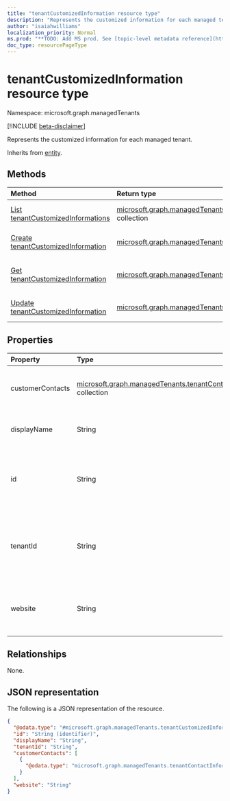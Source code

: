 ```yaml
---
title: "tenantCustomizedInformation resource type"
description: "Represents the customized information for each managed tenant."
author: "isaiahwilliams"
localization_priority: Normal
ms.prod: "**TODO: Add MS prod. See [topic-level metadata reference](https://msgo.azurewebsites.net/add/document/guidelines/metadata.html#topic-level-metadata)**"
doc_type: resourcePageType
---
```


# tenantCustomizedInformation resource type

Namespace: microsoft.graph.managedTenants

[!INCLUDE [beta-disclaimer](../../includes/beta-disclaimer.md)]

Represents the customized information for each managed tenant.

Inherits from [entity](../resources/managedtenants-entity.md).

## Methods

|Method|Return type|Description|
|:---|:---|:---|
|[List tenantCustomizedInformations](../api/managedtenants-tenantcustomizedinformation-list.md)|[microsoft.graph.managedTenants.tenantCustomizedInformation](../resources/managedtenants-tenantcustomizedinformation.md) collection|Get a list of the [tenantCustomizedInformation](../resources/managedtenants-tenantcustomizedinformation.md) objects and their properties.|
|[Create tenantCustomizedInformation](../api/managedtenants-tenantcustomizedinformation-create.md)|[microsoft.graph.managedTenants.tenantCustomizedInformation](../resources/managedtenants-tenantcustomizedinformation.md)|Create a new [tenantCustomizedInformation](../resources/managedtenants-tenantcustomizedinformation.md) object.|
|[Get tenantCustomizedInformation](../api/managedtenants-tenantcustomizedinformation-get.md)|[microsoft.graph.managedTenants.tenantCustomizedInformation](../resources/managedtenants-tenantcustomizedinformation.md)|Read the properties and relationships of a [tenantCustomizedInformation](../resources/managedtenants-tenantcustomizedinformation.md) object.|
|[Update tenantCustomizedInformation](../api/managedtenants-tenantcustomizedinformation-update.md)|[microsoft.graph.managedTenants.tenantCustomizedInformation](../resources/managedtenants-tenantcustomizedinformation.md)|Update the properties of a [tenantCustomizedInformation](../resources/managedtenants-tenantcustomizedinformation.md) object.|

## Properties

|Property|Type|Description|
|:---|:---|:---|
|customerContacts|[microsoft.graph.managedTenants.tenantContactInformation](../resources/managedtenants-tenantcontactinformation.md) collection|A collection of contacts for the managed tenant.|
|displayName|String|The display name of the managed tenant.|
|id|String|The unique identifier for the managed tenant. Inherited from [entity](../resources/managedtenants-entity.md).|
|tenantId|String|The Azure Active Directory tenant identifer for the managed tenant.|
|website|String|The website associated with the managed tenant.|

## Relationships

None.

## JSON representation

The following is a JSON representation of the resource.
<!-- {
  "blockType": "resource",
  "keyProperty": "id",
  "@odata.type": "microsoft.graph.managedTenants.tenantCustomizedInformation",
  "baseType": "microsoft.graph.entity",
  "openType": false
}
-->
``` json
{
  "@odata.type": "#microsoft.graph.managedTenants.tenantCustomizedInformation",
  "id": "String (identifier)",
  "displayName": "String",
  "tenantId": "String",
  "customerContacts": [
    {
      "@odata.type": "microsoft.graph.managedTenants.tenantContactInformation"
    }
  ],
  "website": "String"
}
```
